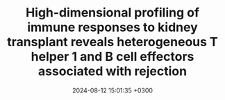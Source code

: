---
title: High-dimensional profiling of immune responses to kidney transplant reveals heterogeneous T helper 1 and B cell effectors associated with rejection
description: Louis K, <strong><u>Tabib T</strong></u>, Macedo C, Wang J, Cantalupo P,Chandran U, Gu X, Lucas M, Randhawa P, <strong><u>Abundis M</strong></u>, <strong><u>Das J</strong></u>, Singh H, Lefaucheur C, Metes D
date: 2024-08-12 15:01:35 +0300
image: '/images/High-dimensional-profiling.jpg'
tags: [Applications]
href : 'https://www.amjtransplant.org/article/S1600-6135(24)00637-3/abstract'
published: American Journal of Transplantation 2024
year : 2024
featured:
---